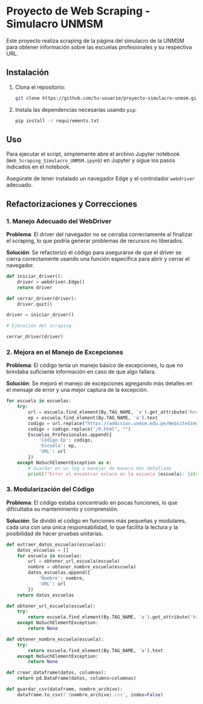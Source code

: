 # Proyecto de Web Scraping - Simulacro UNMSM

Este proyecto realiza scraping de la página del simulacro de la UNMSM para obtener información sobre las escuelas profesionales y su respectiva URL.

## Instalación

1. Clona el repositorio:
    ```bash
    git clone https://github.com/tu-usuario/proyecto-simulacro-unmsm.git
    ```
2. Instala las dependencias necesarias usando `pip`:
    ```bash
    pip install -r requirements.txt
    ```

## Uso

Para ejecutar el script, simplemente abre el archivo Jupyter notebook (`Web_Scraping_Simulacro_UNMSM.ipynb`) en Jupyter y sigue los pasos indicados en el notebook.

Asegúrate de tener instalado un navegador Edge y el controlador `webdriver` adecuado.

## Refactorizaciones y Correcciones

### 1. **Manejo Adecuado del WebDriver**
**Problema**: El driver del navegador no se cerraba correctamente al finalizar el scraping, lo que podría generar problemas de recursos no liberados.

**Solución**: Se refactorizó el código para asegurarse de que el driver se cierra correctamente usando una función específica para abrir y cerrar el navegador.

```python
def iniciar_driver():
    driver = webdriver.Edge()
    return driver

def cerrar_driver(driver):
    driver.quit()

driver = iniciar_driver()

# Ejecución del scraping

cerrar_driver(driver)
```
### 2. **Mejora en el Manejo de Excepciones**
**Problema**: El código tenía un manejo básico de excepciones, lo que no brindaba suficiente información en caso de que algo fallara.

**Solución**: Se mejoró el manejo de excepciones agregando más detalles en el mensaje de error y una mejor captura de la excepción.

```python
for escuela in escuelas:
    try:
        url = escuela.find_element(By.TAG_NAME, 'a').get_attribute('href')
        ep = escuela.find_element(By.TAG_NAME, 'a').text
        codigo = url.replace("https://admision.unmsm.edu.pe/WebsiteSimulacro20251/1/", "")
        codigo = codigo.replace("/0.html", "")
        Escuelas_Profesionales.append({
            'Código Ep': codigo,
            'Escuela': ep,
            'URL': url
        })
    except NoSuchElementException as e:
        # Guardar en un log o manejar de manera más detallada
        print(f"Error al encontrar enlace en la escuela {escuela}: {str(e)}")
```

### 3. **Modularización del Código**
**Problema**: El código estaba concentrado en pocas funciones, lo que dificultaba su mantenimiento y comprensión.

**Solución**: Se dividió el código en funciones más pequeñas y modulares, cada una con una única responsabilidad, lo que facilita la lectura y la posibilidad de hacer pruebas unitarias.

```python
def extraer_datos_escuelas(escuelas):
    datos_escuelas = []
    for escuela in escuelas:
        url = obtener_url_escuela(escuela)
        nombre = obtener_nombre_escuela(escuela)
        datos_escuelas.append({
            'Nombre': nombre,
            'URL': url
        })
    return datos_escuelas

def obtener_url_escuela(escuela):
    try:
        return escuela.find_element(By.TAG_NAME, 'a').get_attribute('href')
    except NoSuchElementException:
        return None

def obtener_nombre_escuela(escuela):
    try:
        return escuela.find_element(By.TAG_NAME, 'a').text
    except NoSuchElementException:
        return None

def crear_dataframe(datos, columnas):
    return pd.DataFrame(datos, columns=columnas)

def guardar_csv(dataframe, nombre_archivo):
    dataframe.to_csv(f'{nombre_archivo}.csv', index=False)
```

